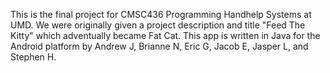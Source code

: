 This is the final project for CMSC436 Programming Handhelp Systems at UMD. 
We were originally given a project description and title "Feed The Kitty" which adventually became Fat Cat. 
This app is written in Java for the Android platform by Andrew J, Brianne N, Eric G, Jacob E, Jasper L, and Stephen H.
